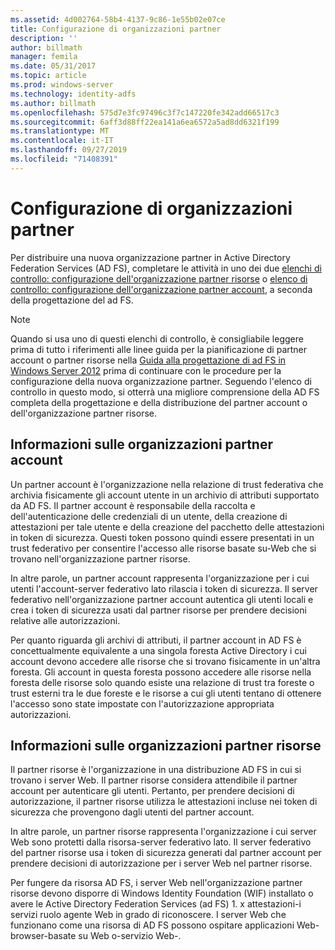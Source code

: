 ```yaml
---
ms.assetid: 4d002764-58b4-4137-9c86-1e55b02e07ce
title: Configurazione di organizzazioni partner
description: ''
author: billmath
manager: femila
ms.date: 05/31/2017
ms.topic: article
ms.prod: windows-server
ms.technology: identity-adfs
ms.author: billmath
ms.openlocfilehash: 575d7e3fc97496c3f7c147220fe342add66517c3
ms.sourcegitcommit: 6aff3d88ff22ea141a6ea6572a5ad8dd6321f199
ms.translationtype: MT
ms.contentlocale: it-IT
ms.lasthandoff: 09/27/2019
ms.locfileid: "71408391"
---
```

# <a name="configuring-partner-organizations"></a>Configurazione di organizzazioni partner

Per distribuire una nuova organizzazione partner in Active Directory Federation Services \(AD FS\), completare le attività in uno dei due [elenchi di controllo: configurazione dell'organizzazione partner risorse](Checklist--Configuring-the-Resource-Partner-Organization.md) o [elenco di controllo: configurazione dell'organizzazione partner account](Checklist--Configuring-the-Account-Partner-Organization.md), a seconda della progettazione del ad FS.  
  
> [!NOTE]  
> Quando si usa uno di questi elenchi di controllo, è consigliabile leggere prima di tutto i riferimenti alle linee guida per la pianificazione di partner account o partner risorse nella [Guida alla progettazione di ad FS in Windows Server 2012](https://technet.microsoft.com/library/dd807036.aspx) prima di continuare con le procedure per la configurazione della nuova organizzazione partner. Seguendo l'elenco di controllo in questo modo, si otterrà una migliore comprensione della AD FS completa della progettazione e della distribuzione del partner account o dell'organizzazione partner risorse.  
  
## <a name="about-account-partner-organizations"></a>Informazioni sulle organizzazioni partner account  
Un partner account è l'organizzazione nella relazione di trust federativa che archivia fisicamente gli account utente in un archivio di attributi supportato da AD FS. Il partner account è responsabile della raccolta e dell'autenticazione delle credenziali di un utente, della creazione di attestazioni per tale utente e della creazione del pacchetto delle attestazioni in token di sicurezza. Questi token possono quindi essere presentati in un trust federativo per consentire l'accesso alle risorse basate su\-Web che si trovano nell'organizzazione partner risorse.  
  
In altre parole, un partner account rappresenta l'organizzazione per i cui utenti l'account\-server federativo lato rilascia i token di sicurezza. Il server federativo nell'organizzazione partner account autentica gli utenti locali e crea i token di sicurezza usati dal partner risorse per prendere decisioni relative alle autorizzazioni.  
  
Per quanto riguarda gli archivi di attributi, il partner account in AD FS è concettualmente equivalente a una singola foresta Active Directory i cui account devono accedere alle risorse che si trovano fisicamente in un'altra foresta. Gli account in questa foresta possono accedere alle risorse nella foresta delle risorse solo quando esiste una relazione di trust tra foreste o trust esterni tra le due foreste e le risorse a cui gli utenti tentano di ottenere l'accesso sono state impostate con l'autorizzazione appropriata autorizzazioni.  
  
## <a name="about-resource-partner-organizations"></a>Informazioni sulle organizzazioni partner risorse  
Il partner risorse è l'organizzazione in una distribuzione AD FS in cui si trovano i server Web. Il partner risorse considera attendibile il partner account per autenticare gli utenti. Pertanto, per prendere decisioni di autorizzazione, il partner risorse utilizza le attestazioni incluse nei token di sicurezza che provengono dagli utenti del partner account.  
  
In altre parole, un partner risorse rappresenta l'organizzazione i cui server Web sono protetti dalla risorsa\-server federativo lato. Il server federativo del partner risorse usa i token di sicurezza generati dal partner account per prendere decisioni di autorizzazione per i server Web nel partner risorse.  
  
Per fungere da risorsa AD FS, i server Web nell'organizzazione partner risorse devono disporre di Windows Identity Foundation \(WIF\) installato o avere le Active Directory Federation Services \(ad FS\) 1. x attestazioni\-i servizi ruolo agente Web in grado di riconoscere. I server Web che funzionano come una risorsa di AD FS possono ospitare applicazioni Web\-browser\-basate su Web o\-servizio Web\-.  
